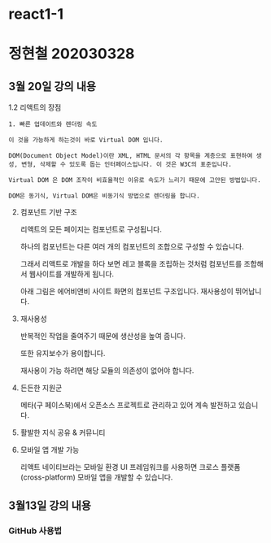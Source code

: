 # react1-1



# 정현철 202030328


## 3월 20일 강의 내용
1.2 리액트의 장점
    
    1. 빠른 업데이트와 렌더링 속도
    
    이 것을 가능하게 하는것이 바로 Virtual DOM 입니다.

    DOM(Document Object Model)이란 XML, HTML 문서의 각 항목을 계층으로 표현하여 생성, 변형, 삭제할 수 있도록 돕는 인터페이스입니다. 이 것은 W3C의 표준입니다.

    Virtual DOM 은 DOM 조작이 비효율적인 이유로 속도가 느리기 때문에 고안된 방법입니다.

    DOM은 동기식, Virtual DOM은 비동기식 방법으로 렌더링을 합니다.

2. 컴포넌트 기반 구조

    리액트의 모든 페이지는 컴포넌트로 구성됩니다.
    
    하나의 컴포넌트는 다른 여러 개의 컴포넌트의 조합으로 구성할 수 있습니다.

    그래서 리액트로 개발을 하다 보면 레고 블록을 조립하는 것처럼 컴포넌트를 조합해서 웹사이트를 개발하게 됩니다.

    아래 그림은 에어비앤비 사이트 화면의 컴포넌트 구조입니다. 재사용성이 뛰어납니다.

3. 재사용성

    반복적인 작업을 줄여주기 때문에 생산성을 높여 줍니다.

    또한 유지보수가 용이합니다.

    재사용이 가능 하려면 해당 모듈의 의존성이 없어야 합니다.

4. 든든한 지원군

    메타(구 페이스북)에서 오픈소스 프로젝트로 관리하고 있어 계속 발전하고 있습니다.

5. 활발한 지식 공유 & 커뮤니티

6. 모바일 앱 개발 가능

    리액트 네이티브라는 모바일 환경 UI 프레임워크를 사용하면 크로스 플랫폼 (cross-platform) 모바일 앱을 개발할 수 있습니다.

## 3월13일 강의 내용
### GitHub 사용법